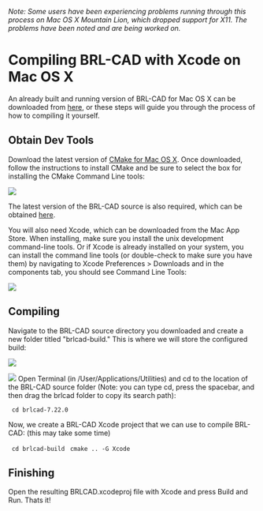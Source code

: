 *Note: Some users have been experiencing problems running through this
process on Mac OS X Mountain Lion, which dropped support for X11. The
problems have been noted and are being worked on.*

# Compiling BRL-CAD with Xcode on Mac OS X

An already built and running version of BRL-CAD for Mac OS X can be
downloaded from
[here](http://sourceforge.net/projects/brlcad/files/BRL-CAD%20for%20Mac%20OS%20X/),
or these steps will guide you through the process of how to compiling it
yourself.

## Obtain Dev Tools

Download the latest version of [CMake for Mac OS
X](http://www.cmake.org/cmake/resources/software.html). Once downloaded,
follow the instructions to install CMake and be sure to select the box
for installing the CMake Command Line tools:

![](/wiki/doc/img/CMakeCommandLineTools.png)

The latest version of the BRL-CAD source is also required, which can be
obtained
[here](https://sourceforge.net/projects/brlcad/files/BRL-CAD%20Source/).

You will also need Xcode, which can be downloaded from the Mac App
Store. When installing, make sure you install the unix development
command-line tools. Or if Xcode is already installed on your system, you
can install the command line tools (or double-check to make sure you
have them) by navigating to Xcode Preferences &gt; Downloads and in the
components tab, you should see Command Line Tools:

![](/wiki/doc/img/XcodeCommandLineTools.png)

## Compiling

Navigate to the BRL-CAD source directory you downloaded and create a new
folder titled "brlcad-build." This is where we will store the configured
build:

![](/wiki/doc/img/BrlcadFolder.png)

![](/wiki/doc/img/XcodeBRLCADProject.png) Open Terminal
(in /User/Applications/Utilities) and cd to the location of the BRL-CAD
source folder (Note: you can type cd, press the spacebar, and then drag
the brlcad folder to copy its search path):

` cd brlcad-7.22.0`

Now, we create a BRL-CAD Xcode project that we can use to compile
BRL-CAD: (this may take some time)

` cd brlcad-build`
` cmake .. -G Xcode`

## Finishing

Open the resulting BRLCAD.xcodeproj file with Xcode and press Build and
Run. Thats it!
